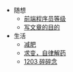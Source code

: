 - 随想
  - [前端程序员等级](./reflections/前端程序员等级.md)
  - [写文章的目的](./reflections/写文章的目的.md)
- 生活
  - [减肥](./life/一个胖子.md)
  - [求变，自律解药](./life/自律解药.md)
  - [1203 碎碎念](./life/1203碎碎念.md)
